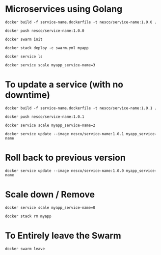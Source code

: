 # Microservices using Golang

```
docker build -f service-name.dockerfile -t nesco/service-name:1.0.0 .
```

```
docker push nesco/service-name:1.0.0
```

```
docker swarm init
```

```
docker stack deploy -c swarm.yml myapp
```

```
docker service ls
```

```
docker service scale myapp_service-name=3
```

# To update a service (with no downtime)

```
docker build -f service-name.dockerfile -t nesco/service-name:1.0.1 .
```

```
docker push nesco/service-name:1.0.1
```

```
docker service scale myapp_service-name=2
```

```
docker service update --image nesco/service-name:1.0.1 myapp_service-name
```

# Roll back to previous version

```
docker service update --image nesco/service-name:1.0.0 myapp_service-name
```

# Scale down / Remove

```
docker service scale myapp_service-name=0
```

```
docker stack rm myapp
```

# To Entirely leave the Swarm

```
docker swarm leave
```
